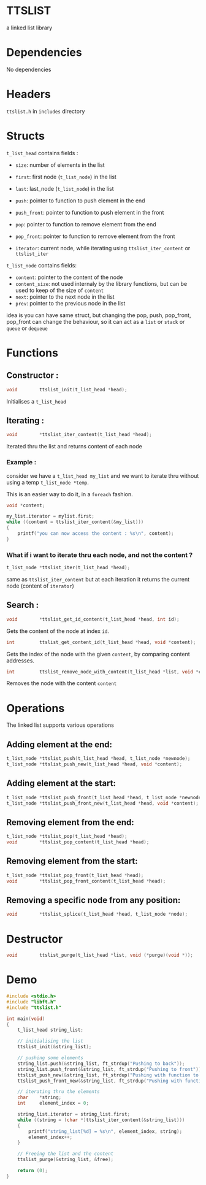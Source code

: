 # TTSLIST
a linked list library
# Dependencies
No dependencies
# Headers
`ttslist.h` in `includes` directory
# Structs
`t_list_head` contains fields :

- `size`: number  of elements in the list

- `first`: first node (`t_list_node`) in the list

- `last`: last_node (`t_list_node`) in the list

- `push`: pointer to function to push element in the end

- `push_front`: pointer to function to push element in the front

- `pop`: pointer to function to remove element from the end

- `pop_front`: pointer to function to remove element from the front

- `iterator`: current node, while iterating using `ttslist_iter_content` or `ttslist_iter`

`t_list_node` contains fields:
- `content`: pointer to the content of the node
- `content_size`: not used internaly by the library functions, but can be used to keep of the size of `content`
- `next`: pointer to the next node in the list
- `prev`: pointer to the previous node in the list

idea is you can have same struct, but changing the pop, push, pop_front, pop_front can change the behaviour, so it can act as a `list` or `stack` or `queue` or `dequeue`

# Functions
## Constructor :
```C
void		ttslist_init(t_list_head *head);
```
Initialises a `t_list_head`
## Iterating :
```C
void		*ttslist_iter_content(t_list_head *head);
```
Iterated thru the list and returns content of each node
### Example :
consider we have a `t_list_head my_list` and we want to iterate thru without using a temp `t_list_node *temp`.

This is an easier way to do it, in a `foreach` fashion.
```C
void *content;

my_list.iterator = mylist.first;
while ((content = ttslist_iter_content(&my_list)))
{
    printf("you can now access the content : %s\n", content);
}
```
### What if i want to iterate thru each node, and not the content ?
```C
t_list_node *ttslist_iter(t_list_head *head);
```
same as `ttslist_iter_content` but at each iteration it returns the current node (content of `iterator`)
## Search :
```C
void		*ttslist_get_id_content(t_list_head *head, int id);
```
Gets the content of the node at index `id`.
```C
int			ttslist_get_content_id(t_list_head *head, void *content);
```
Gets the index of the node with the given `content`, by comparing content addresses.
```C
int			ttslist_remove_node_with_content(t_list_head *list, void *content);
```
Removes the node with the content `content`
# Operations
The linked list supports various operations
## Adding element at the end:
```C
t_list_node	*ttslist_push(t_list_head *head, t_list_node *newnode);
t_list_node	*ttslist_push_new(t_list_head *head, void *content);
```
## Adding element at the start:
```C
t_list_node	*ttslist_push_front(t_list_head *head, t_list_node *newnode);
t_list_node *ttslist_push_front_new(t_list_head *head, void *content);
```
## Removing element from the end:
```C
t_list_node	*ttslist_pop(t_list_head *head);
void		*ttslist_pop_content(t_list_head *head);
```
## Removing element from the start:
```C
t_list_node	*ttslist_pop_front(t_list_head *head);
void		*ttslist_pop_front_content(t_list_head *head);
```
## Removing a specific node from any position:
```C
void		*ttslist_splice(t_list_head *head, t_list_node *node);
```
# Destructor
```C
void		ttslist_purge(t_list_head *list, void (*purge)(void *));
```
# Demo
```C
#include <stdio.h>
#include "libft.h"
#include "ttslist.h"

int main(void)
{
    t_list_head string_list;

    // initialising the list
    ttslist_init(&string_list);

    // pushing some elements
    string_list.push(&string_list, ft_strdup("Pushing to back"));
    string_list.push_front(&string_list, ft_strdup("Pushing to front"));
    ttslist_push_new(&string_list, ft_strdup("Pushing with function to back"));
    ttslist_push_front_new(&string_list, ft_strdup("Pushing with function to front"));

    // iterating thru the elements
    char    *string;
    int     element_index = 0;

    string_list.iterator = string_list.first;
    while ((string = (char *)ttslist_iter_content(&string_list)))
    {
        printf("string_list[%d] = %s\n", element_index, string);
        element_index++;
    }

    // Freeing the list and the content
    ttslist_purge(&string_list, &free);

    return (0);
}
```